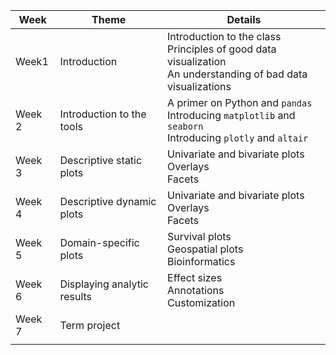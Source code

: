 | Week   | Theme                       | Details                                                      |
| ------ | --------------------------- | ------------------------------------------------------------ |
| Week1  | Introduction                | Introduction to the class<br />Principles of good data visualization<br />An understanding of bad data visualizations |
| Week 2 | Introduction to the tools   | A primer on Python and `pandas`<br />Introducing `matplotlib` and `seaborn`<br />Introducing `plotly` and `altair` |
| Week 3 | Descriptive static plots    | Univariate and bivariate plots<br />Overlays<br />Facets     |
| Week 4 | Descriptive dynamic plots   | Univariate and bivariate plots<br />Overlays<br />Facets     |
| Week 5 | Domain-specific plots       | Survival plots<br />Geospatial plots<br />Bioinformatics     |
| Week 6 | Displaying analytic results | Effect sizes<br />Annotations<br />Customization             |
| Week 7 | Term project                |                                                              |
|        |                             |                                                              |

